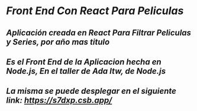 # _Front End Con React Para Peliculas_
## _Aplicación creada en React Para Filtrar Peliculas y Series, por año mas titulo_
## _Es el Front End de la Aplicacion hecha en Node.js, En el taller de Ada Itw, de Node.js_

## _La misma se puede desplegar en el siguiente link: https://s7dxp.csb.app/_
